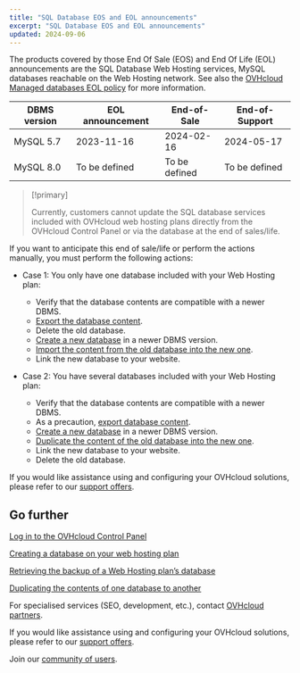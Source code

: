 ```yaml
---
title: "SQL Database EOS and EOL announcements"
excerpt: "SQL Database EOS and EOL announcements"
updated: 2024-09-06
---
```


The products covered by those End Of Sale (EOS) and End Of Life (EOL) announcements are the SQL Database Web Hosting services, MySQL databases reachable on the Web Hosting network. See also the [OVHcloud Managed databases EOL policy](/pages/web_cloud/web_cloud_databases/eol-policy) for more information.

|DBMS version|EOL announcement|End-of-Sale|End-of-Support|
|---|---|---|---|
|MySQL 5.7|2023-11-16|2024-02-16|2024-05-17|
|MySQL 8.0|To be defined|To be defined|To be defined|

> [!primary]
>
> Currently, customers cannot update the SQL database services included with OVHcloud web hosting plans directly from the OVHcloud Control Panel or via the database at the end of sales/life.
>

If you want to anticipate this end of sale/life or perform the actions manually, you must perform the following actions:

- Case 1: You only have one database included with your Web Hosting plan:
    - Verify that the database contents are compatible with a newer DBMS.
    - [Export the database content](/pages/web_cloud/web_hosting/sql_database_export).
    - Delete the old database.
    - [Create a new database](/pages/web_cloud/web_hosting/sql_create_database) in a newer DBMS version.
    - [Import the content from the old database into the new one](/pages/web_cloud/web_hosting/sql_importing_mysql_database).
    - Link the new database to your website.

- Case 2: You have several databases included with your Web Hosting plan:
    - Verify that the database contents are compatible with a newer DBMS.
    - As a precaution, [export database content](/pages/web_cloud/web_hosting/sql_database_export).
    - [Create a new database](/pages/web_cloud/web_hosting/sql_create_database) in a newer DBMS version.
    - [Duplicate the content of the old database into the new one](/pages/web_cloud/web_hosting/copy_database).
    - Link the new database to your website.
    - Delete the old database.

If you would like assistance using and configuring your OVHcloud solutions, please refer to our [support offers](/links/support).

## Go further

[Log in to the OVHcloud Control Panel](/pages/account_and_service_management/account_information/ovhcloud-account-login)

[Creating a database on your web hosting plan](/pages/web_cloud/web_hosting/sql_create_database)

[Retrieving the backup of a Web Hosting plan’s database](/pages/web_cloud/web_hosting/sql_database_export)

[Duplicating the contents of one database to another](/pages/web_cloud/web_hosting/copy_database)

For specialised services (SEO, development, etc.), contact [OVHcloud partners](/links/partner).

If you would like assistance using and configuring your OVHcloud solutions, please refer to our [support offers](/links/support).

Join our [community of users](/links/community).